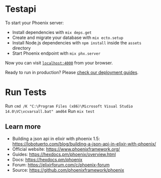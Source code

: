 # Testapi

To start your Phoenix server:

  * Install dependencies with `mix deps.get`
  * Create and migrate your database with `mix ecto.setup`
  * Install Node.js dependencies with `npm install` inside the `assets` directory
  * Start Phoenix endpoint with `mix phx.server`

Now you can visit [`localhost:4000`](http://localhost:4000) from your browser.

Ready to run in production? Please [check our deployment guides](https://hexdocs.pm/phoenix/deployment.html).

# Run Tests
Run `cmd /K "C:\Program Files (x86)\Microsoft Visual Studio 14.0\VC\vcvarsall.bat" amd64`
Run `mix test`

## Learn more
  * Building a json api in elixir with phoenix 1.5: https://lobotuerto.com/blog/building-a-json-api-in-elixir-with-phoenix/
  * Official website: https://www.phoenixframework.org/
  * Guides: https://hexdocs.pm/phoenix/overview.html
  * Docs: https://hexdocs.pm/phoenix
  * Forum: https://elixirforum.com/c/phoenix-forum
  * Source: https://github.com/phoenixframework/phoenix

